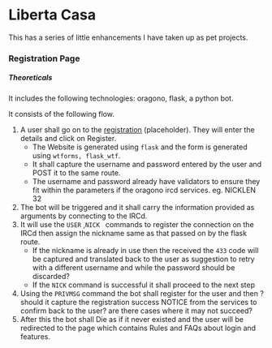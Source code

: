 # Liberta Casa

This has a series of little enhancements I have taken up as pet projects.

### Registration Page

##### Theoreticals

It includes the following technologies: oragono, flask, a python bot.

It consists of the following flow.

1. A user shall go on to the [registration](https://liberta.casa/register.html) (placeholder). They will enter the details and click on Register.
   * The Website is generated using `flask` and the form is generated using `wtforms, flask_wtf`. 
   * It shall capture the username and password entered by the user and POST it to the same route.
   * The username and password already have validators to ensure they fit within the parameters if the oragono ircd services. eg. NICKLEN 32
2. The bot will be triggered and it shall carry the information provided as arguments by connecting to the IRCd.
3. It will use the `USER` ,`NICK ` commands to register the connection on the IRCd then assign the nickname same as that passed on by the flask route. 
   * If the nickname is already in use then the received the `433` code will be captured and translated back to the user as suggestion to retry with a different username and while the password should be discarded?
   * If the `NICK` command is successful it shall proceed to the next step
4. Using the `PRIVMSG` command the bot shall register for the user and then ? should it capture the registration success NOTICE from the services to confirm back to the user? are there cases where it may not succeed?
5. After this the bot shall Die as if it never existed  and the user will be redirected to the page which contains Rules and FAQs about login and features.


